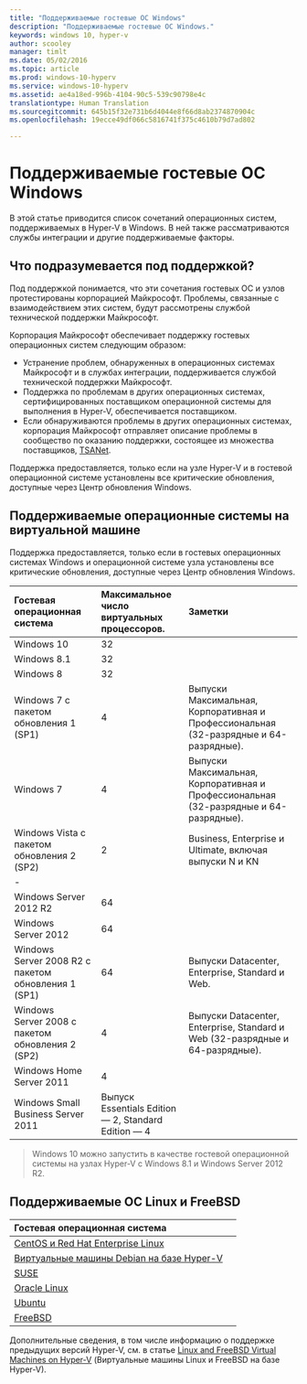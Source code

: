 ```yaml
---
title: "Поддерживаемые гостевые ОС Windows"
description: "Поддерживаемые гостевые ОС Windows."
keywords: windows 10, hyper-v
author: scooley
manager: timlt
ms.date: 05/02/2016
ms.topic: article
ms.prod: windows-10-hyperv
ms.service: windows-10-hyperv
ms.assetid: ae4a18ed-996b-4104-90c5-539c90798e4c
translationtype: Human Translation
ms.sourcegitcommit: 645b15f32e731b6d4044e8f66d8ab2374870904c
ms.openlocfilehash: 19ecce49df066c5816741f375c4610b79d7ad802

---
```


# Поддерживаемые гостевые ОС Windows 

В этой статье приводится список сочетаний операционных систем, поддерживаемых в Hyper-V в Windows.  В ней также рассматриваются службы интеграции и другие поддерживаемые факторы.

## Что подразумевается под поддержкой? 
Под поддержкой понимается, что эти сочетания гостевых ОС и узлов протестированы корпорацией Майкрософт.  Проблемы, связанные с взаимодействием этих систем, будут рассмотрены службой технической поддержки Майкрософт.
 
Корпорация Майкрософт обеспечивает поддержку гостевых операционных систем следующим образом:
* Устранение проблем, обнаруженных в операционных системах Майкрософт и в службах интеграции, поддерживается службой технической поддержки Майкрософт.
* Поддержка по проблемам в других операционных системах, сертифицированных поставщиком операционной системы для выполнения в Hyper-V, обеспечивается поставщиком.
* Если обнаруживаются проблемы в других операционных системах, корпорация Майкрософт отправляет описание проблемы в сообщество по оказанию поддержки, состоящее из множества поставщиков, [TSANet](http://www.tsanet.org/).

Поддержка предоставляется, только если на узле Hyper-V и в гостевой операционной системе установлены все критические обновления, доступные через Центр обновления Windows.

## Поддерживаемые операционные системы на виртуальной машине

Поддержка предоставляется, только если в гостевых операционных системах Windows и операционной системе узла установлены все критические обновления, доступные через Центр обновления Windows.

| Гостевая операционная система |  Максимальное число виртуальных процессоров. | Заметки | 
|:-----|:-----|:-----|
| Windows 10 | 32 | |
| Windows 8.1 | 32 | |
| Windows 8 | 32 |  |
| Windows 7 с пакетом обновления 1 (SP1) | 4 | Выпуски Максимальная, Корпоративная и Профессиональная (32-разрядные и 64-разрядные). |
| Windows 7 | 4 | Выпуски Максимальная, Корпоративная и Профессиональная (32-разрядные и 64-разрядные). |
| Windows Vista с пакетом обновления 2 (SP2) | 2 | Business, Enterprise и Ultimate, включая выпуски N и KN | 
| - | | |
| Windows Server 2012 R2 | 64 | |
| Windows Server 2012 | 64 | |
| Windows Server 2008 R2 с пакетом обновления 1 (SP1) | 64 | Выпуски Datacenter, Enterprise, Standard и Web. |
| Windows Server 2008 с пакетом обновления 2 (SP2) | 4 | Выпуски Datacenter, Enterprise, Standard и Web (32-разрядные и 64-разрядные). |
| Windows Home Server 2011 | 4 | |
| Windows Small Business Server 2011 | Выпуск Essentials Edition — 2, Standard Edition — 4 | |
  
 > Windows 10 можно запустить в качестве гостевой операционной системы на узлах Hyper-V с Windows 8.1 и Windows Server 2012 R2.

## Поддерживаемые ОС Linux и FreeBSD

| Гостевая операционная система |  |
|:-----|:------|
| [CentOS и Red Hat Enterprise Linux ](https://technet.microsoft.com/library/dn531026.aspx) | |
| [Виртуальные машины Debian на базе Hyper-V](https://technet.microsoft.com/library/dn614985.aspx) | |
| [SUSE](https://technet.microsoft.com/en-us/library/dn531027.aspx) | |
| [Oracle Linux](https://technet.microsoft.com/en-us/library/dn609828.aspx)  | |
| [Ubuntu](https://technet.microsoft.com/en-us/library/dn531029.aspx) | |
| [FreeBSD](https://technet.microsoft.com/library/dn848318.aspx) | |

Дополнительные сведения, в том числе информацию о поддержке предыдущих версий Hyper-V, см. в статье [Linux and FreeBSD Virtual Machines on Hyper-V](https://technet.microsoft.com/library/dn531030.aspx) (Виртуальные машины Linux и FreeBSD на базе Hyper-V).



<!--HONumber=Jun16_HO4-->



